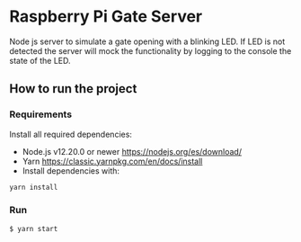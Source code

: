 # Raspberry Pi Gate Server

Node js server to simulate a gate opening with a blinking LED. If LED is not detected the server will mock the functionality by logging to the console the state of the LED.

## How to run the project

### Requirements

Install all required dependencies:

- Node.js v12.20.0 or newer <https://nodejs.org/es/download/>
- Yarn <https://classic.yarnpkg.com/en/docs/install>
- Install dependencies with:

```bash
yarn install
```

### Run

```bash
$ yarn start
```

